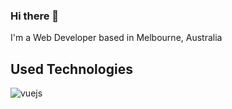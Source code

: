 ### Hi there 👋
I'm a Web Developer based in Melbourne, Australia

## Used Technologies
<img align="left" alt="vuejs" src="https://img.shields.io/static/v1?label=Vue.js&message=used&color=green&style=for-the-badge&logo=data%3Aimage%2Fpng%3Bbase64%2CiVBORw0KGgoAAAANSUhEUgAAAGUAAABlCAYAAABUfC3PAAANOElEQVR42uzRA2wkUQCH8VvvxmfbvgvPiHlsbJs1Y9e2GzsbbawyqB1UUW2%2F6RcnNcbzvuQ3iAb%2Fc4qiSCZj9hd04yH%2BIQlliKAD45jBBogz9xhHByIoQxL%2B4CFccpSTc%2BE9EhDGNNRsGmHE4LUc5fAhPiMHE9CzUWTjI1yOHwWXEIcBmKE%2BxOCCE0e5j0Isw4wtIQ%2F3nDDKdZRgHVZoHYW4bsdRQkjGIqzYIpIRtMsoPzAAO9SPb1YexY9MCNgpgQz4rDbKfbTBzjXhjlVG%2BYNZOKEp%2FDb7KIkQcFICsWYcxYNiOLl8uMwyihcNUBRZLTxGj%2BKRg%2BypGi4jRymEbG8FRo2SANnBJeg9ShQEZAcn8EevUZ5jAbKjm8NTrUcJoQey49eBgJaj5EF28rK1GuUnBGQnT%2BC72qOEMAzZ6RtAUM1R0iA7e4lqjXILyzh7skVcU2OUUuy0d5XRbWRJ1%2Fm%2B5b%2FLzEyJJbMtNgQHzAxh5hhldphxmHlmwSQwh5mZGTYTMGPiuymp5%2BygumRLasXje07NJBG8bl2Vqt6teu99yeGK2T6flF8B6MYgHN2M8Yv%2BkPIsGMja8yaCq0owsmaJuNUuwej9qxCyJANBihQowyeImmLMeIRPTkdf0dPbizHj5kE9nDHe0xMQpExByOosuk66ZpaF1CzElG0vgYm1fSXlOwDaWWlFZzMU1UXQGfKhNhWJmqauBJqti%2BAdkQaZTwy8RiTBa7ht8%2FZ5GsveL0VfUPLMC%2FD2C4d8ZIrtcUYkQ%2BYVA5%2FYcdDuWAxNbQnvfoxFUJlysK3pOju2iDX8OURwXH%2FEDG1lDtTmYvEbMRZCu38pFM9mWkkJSRQlxUuXAM%2FQJPynyb5K863bt%2BETGAlZWLL4GMGJkPnGQvlSNrT7lkJtLGKQUgyVOR9521%2BHnZhrLylDAJwFH3jY24uQLSugNeTRxYpbVTF0B5fBd9IkeA6LgtdI2x8aPe7tG46JJathD8YXL4MsKE6UEHp%2F2dAo%2BE2fAt3hZVCbi1j3oTUUQFlbhLvdHX1pkR1iDylB6APMlw5CV5ENlbmE5y27l0D1Xi7kynjINQniH1xoIrz8I7D36iVwsOfSBXj7RcArTPznUa5OeGTxUP0zH9pdi1leojIXQ2vQ49UTtegjfO0hZS36iIS9r0FXmcPzFmMRdEeWwz9jBjz%2FFinqLRR7vIOiETwpAxyEzsqFj1%2B4aMyicWn8gJyZdD0sQsh0lXqM2rquP9rTKi4pQ%2FqzHOFk4w2E%2FTuDvkUsUijg00%2BF96hkyAPjRD9A%2BYhk%2BAwbhdcbtsAW3q%2BuhSyQkghxomWPxvV%2BIgWa6mJotixkekkJQsozse3mKfQDV7ikeKKfyDhhhq4ym%2BcthkLoji5H0Mr58Px7JH1QouatjsXfRo%2FFnbZWfB6aO9rgNyIJcl0CK7PzHBqJoDULyEvoepheko20%2Fe%2FCAfgrh5QM9BN3utoQWpYJtamQR0xdiSUF9UkcD5l3DLxGiv3cpMDbcwwy1r%2BAz0P%2Ba69D5h%2FD%2Btmi8XySx0O7czHUzBSY7ktj0ON8yz04APM4pBjgAGy8dQzB5VnQGAtZ3qI9sBTK13MoRabUVNxbghMwNDgJR69cwsdxtqkRPv7h8NbFM1LgBMt4yjf1ND7fSypyUHjaDAehTIyU%2FwPQCAdhtHkx1KYC1o1SXKEPxm%2FGFMhk0Yyg%2F%2BjxgEjEztLj40hduBq%2BXk%2FS46JeQuP4zZxKcyZ2CqwyF1piTseDbke2vg6xRcrv4EDU3bsErSEbGiMvE9PuWgJVaQHkqnjI1eLxwDs0AcM0ifjnrl0gbDt2FHJF9KPHRIM7vT%2BNQ%2BPRuOyJoq4yE69fPwgH46e2SImAgzG5fhNU5gJ%2BinxoGQLyZ9OEUpQUizeoYqBKmo3Wrk6kTpkLmTKOlXF5ekbRODQejcv2khjzUjgBOluk5MDBONfeCJUpFxpjAYsUSknJKEWV%2BcWKewulyWFJGDlxPuT03LAkcS%2Fxi4X3mBRoGhayU2ANmSEb2xqvwQmYYouUl%2BAELN77PtTGXN7chYL%2BwWUI2pAOmVc0vELFU1oLEZp46%2F9HiD9XJo9G0Lp0GofGY%2BtbczY%2FBydhnS1SauEEtD0KiiHmIr4uVl0M7YFl8B03EZ6ejKDPNSG4%2B6ZNsAqONcVMFbgA2ko9rrW3wEkw2SLlGJyENy%2FvFyaUTBV57xIo39JDHhAHuTbBMaToEiH3j4XyDT2RwvQSuh49lp%2FeAifigC1SbsKJiNz%2BHIIr%2BqCL%2FZ2hIjO8hGbu%2FvOn0%2Ft%2BNA7rCzLaXIyOhz1wIq7ZIqURTsSeO9cssUVjKuQF%2Fe2LLP%2BnOCBX2NLFGMFdGW%2BZlKorCkk9YGZchVCYC1B55RicjEZbpDgdMw%2B8xY8tBqu3BC6eS7pYP0ixqsCBRXMEfYvnJRpDPhK2bYAL0CYpKR92tFAWxtbFNPXWtNUnKg0yX1u6mA0VmFLgp1KtKfDmhWwvUVUV4VTjLbgCkpJCWHmmDjqDJbawU2TFS9mQeX2sdMy10CTKuKj0TBNFdnCn4lX64Q9AkNpTmuACPOh9iJDKfKjMRezSMWVLfpMnf6SL8VNgeTR8x06Eds8SSrWZM%2FdiaAy5aOxqg4vQ6MTsi4%2Fy68cRUpbOLx1TiZZ0MXU8aVYsUiiVlgfFQfV%2BHpHC8hK6Hrqu505vgwtxzcnzFD7iGtZRSZU5dymyNDQE6GfCcyiv0YKeRymw9vAydgqsNeQirH4FXIwDTp7R83Gw9Q7CStMpqLJLx9QzRh%2B4PMBGijzCkkJT%2FLGqz5RaMxshqDhXe%2FMEXIwqW6S8DBdjwZFKaIx6dtCnYE2lY0tsCftiUkhlDiyZA91hfiMEXUfKnrcgAZ61RYoeLsbtrlaElmWwf140NSUWCcY3aTxk8s8Gffo7VRO9o8ZauxzrS3ikkJc88tqTzbchATJcVE%2FhY%2F353aTCskvHlIkpX8shCf6zpePQRAtZimcz%2BCqwxXKRc7waEmGMLVJ%2BDwnwEL14qnYxr%2BZiNasuNm8a6Vn%2F85aR1uKV35TJpDJTKs1uhAg26NHY0wmJ8EvxGr0EqL91BkHVBfzSMelXFQXU%2FGDVtSi4a6wpsPKjFJjheTSeoiofb17aC4lwV6xGT2aERJjW8Bw0plxKkfm6WPEca3fl6GSLPhaQOQM6dgpMlo8401L0QjKUcVqMsiARLrbfh7KKSse8FJl0LNKzvMNTiRj6CbN%2B%2B5kpMI2jrMrDzsbrkBAL%2BB2SEqH4UAWCyzNpzsBOkUnXGvrTJxG4bB607C5Hev8CzG14FhLjr%2FxeYonQ0tMNRTV9i%2FPZpWOyAP0sqMsKKAVml3gV1YW42t4MCXHVnq779ZAQb53bThVKZpN4oYUUzbZF9H%2BmvlUMbWUuVhwqg8RYbf%2F6FAkxcstG0qHYAZuf%2FlLxKg%2Bq2mWWVFxi%2BNm7kus8JMSOD88jpCKTl4nxzeIlwRVZ%2BOeVfZAYp%2BxdyUWWCYkx6dAH0BhzHUoKvV%2Fk7pfgBpjX%2F9XBEuBy632EljIXIJm4KnA6Dt69ConRBuA7fFLcbLeJJZe2QVuRxRMVGQt9Zp%2BsgETo%2Fzp6wX4DoAcSovNBN54sy4Wyqn%2FeQq8PK83CnfZmd9hx4pf93ZvleUiMd2%2BegMbIXFLxhRXFLKy8uBNugE2O2DDnZ%2B6wi9E40zKoTAX2ZmNCc3YhIsrz0PPwgTvsYvQjR%2B33lQ%2BJcaTlDulUdsn7gr5l6QU237kEN0C2Izdh%2B5Y77IyXtesNaIx5dnhLsUWuGVe3buDtjCeYTuo9JJt6OqGgZRKGfL6%2BVVWIC233ITF67T2h6LHaRv3Zk1toZRhvXmLKQ96BUvdPgftJyrcAnITE0DYsIW9hqcBND7ogMY4C%2BIazd%2FD%2BM4BWSAjzpUNQG%2FOFmf4XZVwFePVEPSRGE4A%2Fumqv%2Byip40vS3he%2FUEWmpRZjtq52hzgS%2FqU6FeL0%2FesILv%2FUNlaCvkWtsDtunvrSnQohyPuQVG7Vn6qGriLrU1t0ZGPSwfchMTZKfdLQO5AITV3tll5kpfljKnBpBq603IGEeB3A%2F0t9JtdXAbwNifDCpf3QVVCjRYnl%2FyUn6yAh3hAIcZvT656Xqrvyyfp1FlleV7UIzT3dUgqN%2F%2Bc2Rwqqq1718Nz7tgcAvRRZWd29iwgrnYvXrh2QKsvK9N75mkdgw%2BsebkeK%2F%2BZ3PABEAmiCi7HmqBlt3Z1wMe4DeNJvy3sekpPCsF8P9LODhfv75eN2yvbXAawboKdsr3T7U7YZ6vJ5DAycBaBy%2F%2FPo%2BQesFQJof4zPPckW7sNjoJDy8dLyCwB68HigW1iP%2BBMI9zAQSREMvxZutgPuiTZBKvkVhGuWghSp7HuCcHfOjWJG%2Bscb5QY0KQxxM0jo9r8B1%2BK6kCUGfry3d5CUzxI0TOhlNjp6DabwfpWChw77LBGDpHDs%2FwD8VlhOnitswFAvbFly83POMW4CcFN4vE54vl54%2FW%2Fs16cGSRm0QVIGSRk0B5MyaIOkDNp%2FARk2WsL%2FKrTBAAAAAElFTkSuQmCC&logoColor=%2361DAFB" />
<!--
**GionDesign/GionDesign** is a ✨ _special_ ✨ repository because its `README.md` (this file) appears on your GitHub profile.

Here are some ideas to get you started:

- 🔭 I’m currently working on ...
- 🌱 I’m currently learning ...
- 👯 I’m looking to collaborate on ...
- 🤔 I’m looking for help with ...
- 💬 Ask me about ...
- 📫 How to reach me: ...
- 😄 Pronouns: ...
- ⚡ Fun fact: ...
-->
